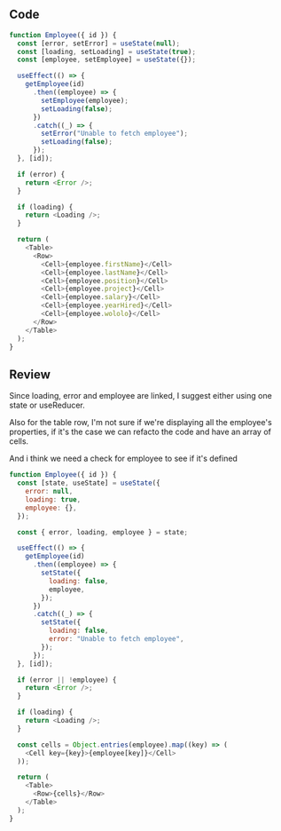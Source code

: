 ## Code

```js
function Employee({ id }) {
  const [error, setError] = useState(null);
  const [loading, setLoading] = useState(true);
  const [employee, setEmployee] = useState({});

  useEffect(() => {
    getEmployee(id)
      .then((employee) => {
        setEmployee(employee);
        setLoading(false);
      })
      .catch((_) => {
        setError("Unable to fetch employee");
        setLoading(false);
      });
  }, [id]);

  if (error) {
    return <Error />;
  }

  if (loading) {
    return <Loading />;
  }

  return (
    <Table>
      <Row>
        <Cell>{employee.firstName}</Cell>
        <Cell>{employee.lastName}</Cell>
        <Cell>{employee.position}</Cell>
        <Cell>{employee.project}</Cell>
        <Cell>{employee.salary}</Cell>
        <Cell>{employee.yearHired}</Cell>
        <Cell>{employee.wololo}</Cell>
      </Row>
    </Table>
  );
}
```

## Review

Since loading, error and employee are linked, I suggest either using one state or useReducer.

Also for the table row, I'm not sure if we're displaying all the employee's properties, if it's the case we can refacto the code and have an array of cells.

And i think we need a check for employee to see if it's defined

```js
function Employee({ id }) {
  const [state, useState] = useState({
    error: null,
    loading: true,
    employee: {},
  });

  const { error, loading, employee } = state;

  useEffect(() => {
    getEmployee(id)
      .then((employee) => {
        setState({
          loading: false,
          employee,
        });
      })
      .catch((_) => {
        setState({
          loading: false,
          error: "Unable to fetch employee",
        });
      });
  }, [id]);

  if (error || !employee) {
    return <Error />;
  }

  if (loading) {
    return <Loading />;
  }

  const cells = Object.entries(employee).map((key) => (
    <Cell key={key}>{employee[key]}</Cell>
  ));

  return (
    <Table>
      <Row>{cells}</Row>
    </Table>
  );
}
```
